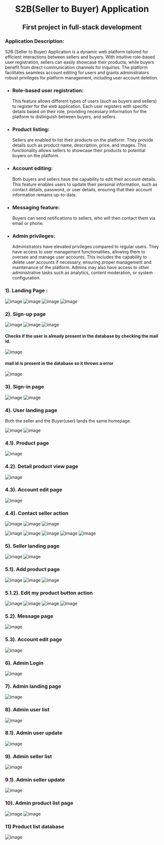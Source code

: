 <h1 align="center">S2B(Seller to Buyer) Application</h1>
<h2 align="center">First project in full-stack development</h2>

### Application Description:
S2B (Seller to Buyer) Application is a dynamic web platform tailored for efficient interactions between sellers and buyers. With intuitive role-based user registration, sellers can easily showcase their products, while buyers benefit from direct communication channels for inquiries. The platform facilitates seamless account editing for users and grants administrators robust privileges for platform management, including user account deletion.

<ul>
  <li>
    <h3>Role-based user registration:</h3> This feature allows different types of users (such as buyers and sellers) to register for the web application. Each user registers with specific details based on their role, providing necessary information for the platform to distinguish between buyers, and sellers.
  </li>
  <li>
    <h3>Product listing:</h3> Sellers are enabled to list their products on the platform. They provide details such as product name, description, price, and images. This functionality allows sellers to showcase their products to potential buyers on the platform.
  </li>
  <li>
    <h3>Account editing:</h3> Both buyers and sellers have the capability to edit their account details. This feature enables users to update their personal information, such as contact details, password, or user details, ensuring that their account information remains up-to-date.
  </li>
  <li>
    <h3>Messaging feature:</h3> Buyers can send notifications to sellers, who will then contact them via email or phone.
  </li>
  <li>
    <h3>Admin privileges:</h3> Administrators have elevated privileges compared to regular users. They have access to user management functionalities, allowing them to oversee and manage user accounts. This includes the capability to delete user accounts if necessary, ensuring proper management and maintenance of the platform. Admins may also have access to other administrative tasks such as analytics, content moderation, or system configuration.
  </li>
</ul>

<h3></h3>
<h4></h4>

<h3>1). Landing Page :</h3>

![image](https://github.com/Aravind6023/project-S2B/assets/135958235/f780d441-8db1-4c2d-a57f-32977d69aaf5)
![image](https://github.com/Aravind6023/project-S2B/assets/135958235/f4833a6c-da13-426d-a81a-8fae27662bd3)
![image](https://github.com/Aravind6023/project-S2B/assets/135958235/7e029ec9-597d-43ac-a928-7da27f3bf322)
![image](https://github.com/Aravind6023/project-S2B/assets/135958235/b7b93e57-6575-4e35-99d5-4302d67f8589)

<h3>2). Sign-up page</h3>

![image](https://github.com/Aravind6023/project-S2B/assets/135958235/4dc6d5d0-e765-41ae-a214-348c47fcf70b)
![image](https://github.com/Aravind6023/project-S2B/assets/135958235/e6ae260d-0dbc-4675-9683-67007d763480)
![image](https://github.com/Aravind6023/project-S2B/assets/135958235/a3bd6506-1914-4020-974d-4ac7a3838a4f)

<h4>Checks if the user is already present in the database by checking the mail id.</h4>

![image](https://github.com/Aravind6023/project-S2B/assets/135958235/4f810c80-b774-4f28-95e4-2d3ff02706f3)

<h4>mail id is present in the database so it throws a error</h4>

![image](https://github.com/Aravind6023/project-S2B/assets/135958235/a0176c53-fecc-49e5-ad9d-1f4db9779105)


<h3>3). Sign-in page</h3>

![image](https://github.com/Aravind6023/project-S2B/assets/135958235/956e07a5-f787-46d9-a180-da38fd83d458)
![image](https://github.com/Aravind6023/project-S2B/assets/135958235/110d8eb4-c984-43f7-bb27-ff9c7b700d1f)

<h3>4). User landing page</h3>
Both the seller and the Buyer(user) lands the same homepage.

![image](https://github.com/Aravind6023/project-S2B/assets/135958235/0d9d7187-73de-415d-a481-3c437723b053)
![image](https://github.com/Aravind6023/project-S2B/assets/135958235/a109c038-0b21-4ca4-bcc7-7acb75f74441)


<h3>4.1). Product page</h3>

![image](https://github.com/Aravind6023/project-S2B/assets/135958235/121acca3-d68d-421a-8311-1ee8f5765f5f)

<h3>4.2). Detail product view page</h3>

![image](https://github.com/Aravind6023/project-S2B/assets/135958235/d78e5e25-9a3c-4361-a628-f3b5a1c16df2)

<h3>4.3). Account edit page</h3>

![image](https://github.com/Aravind6023/project-S2B/assets/135958235/8f96e020-9b11-40c4-968b-d3bf64c07f18)

<h3>4.4). Contact seller action</h3>

![image](https://github.com/Aravind6023/project-S2B/assets/135958235/30ab0ebc-da54-4b8b-9c41-d551360dd8e3)
![image](https://github.com/Aravind6023/project-S2B/assets/135958235/79ac0736-014a-477c-91d6-8d5ccc47e93d)
![image](https://github.com/Aravind6023/project-S2B/assets/135958235/b4f62d29-f085-4ca4-85a6-d448ad07a92e)

![image](https://github.com/Aravind6023/project-S2B/assets/135958235/82506242-2f19-43ee-929a-0e58f3b7567a)
![image](https://github.com/Aravind6023/project-S2B/assets/135958235/eabcf11b-a7e0-40cb-8bcb-ecf11ed0f57b)
![image](https://github.com/Aravind6023/project-S2B/assets/135958235/99313bb9-036b-4ec8-bfba-1041bef289bf)
![image](https://github.com/Aravind6023/project-S2B/assets/135958235/b935a7b9-da8e-4271-9a5e-bfd35d184ec6)
![image](https://github.com/Aravind6023/project-S2B/assets/135958235/1ff97525-92e9-4329-824c-b86bc01bb2a5)


<h3>5). Seller landing page</h3>

![image](https://github.com/Aravind6023/project-S2B/assets/135958235/69708cf1-f8c7-4a0a-b005-d4f5baf2d15f)
![image](https://github.com/Aravind6023/project-S2B/assets/135958235/6aa90523-9bf9-42be-bf3b-96b973780efa)

<h3>5.1). Add product page</h3>

![image](https://github.com/Aravind6023/project-S2B/assets/135958235/3b8d00aa-33a9-4400-9902-f35f3bea6e93)
![image](https://github.com/Aravind6023/project-S2B/assets/135958235/2be2ecc5-df28-4e99-ad18-90668ae46f0c)
![image](https://github.com/Aravind6023/project-S2B/assets/135958235/0800d71c-86ac-4ba1-a882-9e2b41699dfc)

<h3>5.1.2). Edit my product button action</h3>

![image](https://github.com/Aravind6023/project-S2B/assets/135958235/892edc54-ea23-4dad-8841-9f969371264c)
![image](https://github.com/Aravind6023/project-S2B/assets/135958235/e3148339-5eaa-45e2-83a2-cf3ee93c5bc1)
![image](https://github.com/Aravind6023/project-S2B/assets/135958235/cee000ce-8d65-4dfa-adb6-9e06bceb2f03)
![image](https://github.com/Aravind6023/project-S2B/assets/135958235/08868870-5285-4e74-a5f2-a193eb10634c)


<h3>5.2). Message page</h3>

![image](https://github.com/Aravind6023/project-S2B/assets/135958235/b2272b51-e9c6-4351-9eb2-d16c16d95e71)

<h3>5.3). Account edit page</h3>

![image](https://github.com/Aravind6023/project-S2B/assets/135958235/f99d92bf-fed6-41eb-b376-065ac41b00b8)

<h3>6). Admin Login</h3>

![image](https://github.com/Aravind6023/project-S2B/assets/135958235/d412186e-3d66-4da1-b7ca-9a955fb8a243)

<h3>7). Admin landing page</h3>

![image](https://github.com/Aravind6023/project-S2B/assets/135958235/0ad074d6-8c02-4597-b73b-13b961596a6e)

<h3>8). Admin user list</h3>

![image](https://github.com/Aravind6023/project-S2B/assets/135958235/55694154-02a5-4c07-906e-ecfdbcda24b7)

<h3>8.1). Admin user update</h3>

![image](https://github.com/Aravind6023/project-S2B/assets/135958235/b17efadb-f4a4-4102-a4c3-89d966ca9b5d)


<h3>9). Admin seller list</h3>

![image](https://github.com/Aravind6023/project-S2B/assets/135958235/4ebb6af9-1f63-4d46-b448-5aec052b2834)

<h3>9.1). Admin seller update</h3>

![image](https://github.com/Aravind6023/project-S2B/assets/135958235/4a14955f-f2f9-4f7b-ac99-43c42c22cee6)


<h3>10). Admin product list page</h3>

![image](https://github.com/Aravind6023/project-S2B/assets/135958235/54c81d6c-7bcf-4e0f-b985-b4be96460115)
![image](https://github.com/Aravind6023/project-S2B/assets/135958235/0e2da4f4-9cb2-4dfb-98a5-2017ca7a6f5c)

<h3>11) Product list database</h3>

![image](https://github.com/Aravind6023/project-S2B/assets/135958235/a32f2bf5-ec77-4921-90bb-4d20bfc3a734)







